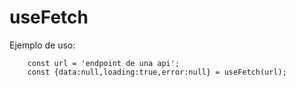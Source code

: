 # useFetch

Ejemplo de uso:
```
    const url = 'endpoint de una api';
    const {data:null,loading:true,error:null} = useFetch(url);
```